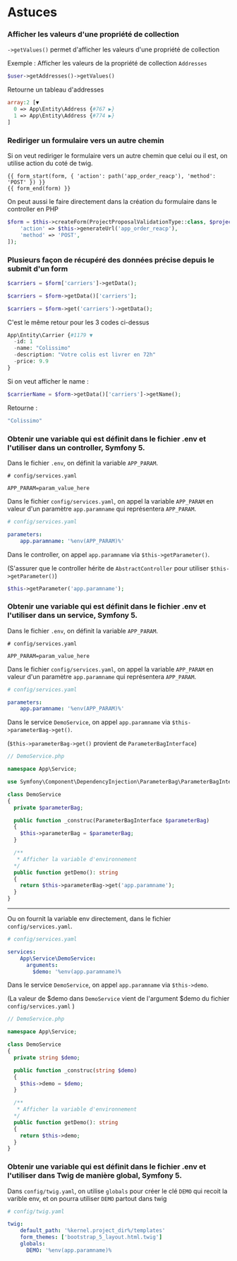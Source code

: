 # Astuces

### Afficher les valeurs d'une propriété de collection

`->getValues()` permet d'afficher les valeurs d'une propriété de collection

Exemple : Afficher les valeurs de la propriété de collection `Addresses`
```php
$user->getAddresses()->getValues()
```
Retourne un tableau d'addresses
```php
array:2 [▼
  0 => App\Entity\Address {#767 ▶}
  1 => App\Entity\Address {#774 ▶}
]
```

### Rediriger un formulaire vers un autre chemin

Si on veut rediriger le formulaire vers  un autre chemin que celui ou il est, on utilise action du coté de twig.

```twig
{{ form_start(form, { 'action': path('app_order_reacp'), 'method': 'POST' }) }}
{{ form_end(form) }}
```

On peut aussi le faire directement dans la création du formulaire dans le controller en PHP

```php
$form = $this->createForm(ProjectProposalValidationType::class, $project, [
    'action' => $this->generateUrl('app_order_reacp'),
    'method' => 'POST',
]);
```

### Plusieurs façon de récupéré des données précise depuis le submit d'un form

```php
$carriers = $form['carriers']->getData();
```

```php
$carriers = $form->getData()['carriers'];
```

```php
$carriers = $form->get('carriers')->getData();
```

C'est le même retour pour les 3 codes ci-dessus
```php
App\Entity\Carrier {#1179 ▼
  -id: 1
  -name: "Colissimo"
  -description: "Votre colis est livrer en 72h"
  -price: 9.9
}
```

Si on veut afficher le name :
```php
$carrierName = $form->getData()['carriers']->getName();
```

Retourne :
```php
"Colissimo"
```

### Obtenir une variable qui est définit dans le fichier .env et l'utiliser dans un controller, Symfony 5.

Dans le fichier `.env`, on définit la variable `APP_PARAM`.
```shell
# config/services.yaml

APP_PARAM=param_value_here
```

Dans le fichier `config/services.yaml`, on appel la variable `APP_PARAM` en valeur d'un paramètre `app.paramname` qui représentera `APP_PARAM`.
```yaml
# config/services.yaml

parameters:
    app.paramname: '%env(APP_PARAM)%'
```

Dans le controller, on appel `app.paramname` via `$this->getParameter()`.

(S'assurer que le controller hérite de `AbstractController` pour utiliser `$this->getParameter()`)
```php
$this->getParameter('app.paramname');
```

### Obtenir une variable qui est définit dans le fichier .env et l'utiliser dans un service, Symfony 5.

Dans le fichier `.env`, on définit la variable `APP_PARAM`.
```shell
# config/services.yaml

APP_PARAM=param_value_here
```

Dans le fichier `config/services.yaml`, on appel la variable `APP_PARAM` en valeur d'un paramètre `app.paramname` qui représentera `APP_PARAM`.
```yaml
# config/services.yaml

parameters:
    app.paramname: '%env(APP_PARAM)%'
```

Dans le service `DemoService`, on appel `app.paramname` via `$this->parameterBag->get()`.

(`$this->parameterBag->get()` provient de `ParameterBagInterface`)

```php
// DemoService.php

namespace App\Service;

use Symfony\Component\DependencyInjection\ParameterBag\ParameterBagInterface;

class DemoService
{
  private $parameterBag;

  public function _construc(ParameterBagInterface $parameterBag)
  {
    $this->parameterBag = $parameterBag;
  }

  /**
   * Afficher la variable d'environnement
  */
  public function getDemo(): string
  {
    return $this->parameterBag->get('app.paramname');
  }
}
```
----------------------------------

Ou on fournit la variable env directement, dans le fichier `config/services.yaml`. 
```yaml
# config/services.yaml

services:
    App\Service\DemoService:
      arguments:
        $demo: '%env(app.paramname)%
```

Dans le service `DemoService`, on appel `app.paramname` via `$this->demo`.

(La valeur de $demo dans `DemoService` vient de l'argument $demo du fichier `config/services.yaml` )

```php
// DemoService.php

namespace App\Service;

class DemoService
{
  private string $demo;

  public function _construc(string $demo)
  {
    $this->demo = $demo;
  }

  /**
   * Afficher la variable d'environnement
  */
  public function getDemo(): string
  {
    return $this->demo;
  }
}
```

### Obtenir une variable qui est définit dans le fichier .env et l'utiliser dans Twig de manière global, Symfony 5.

Dans `config/twig.yaml`, on utilise `globals` pour créer le clé `DEMO` qui recoit la varible env, et on pourra utiliser `DEMO` partout dans twig
```yaml
# config/twig.yaml

twig:
    default_path: '%kernel.project_dir%/templates'
    form_themes: ['bootstrap_5_layout.html.twig']
    globals:
      DEMO: '%env(app.paramname)%
```